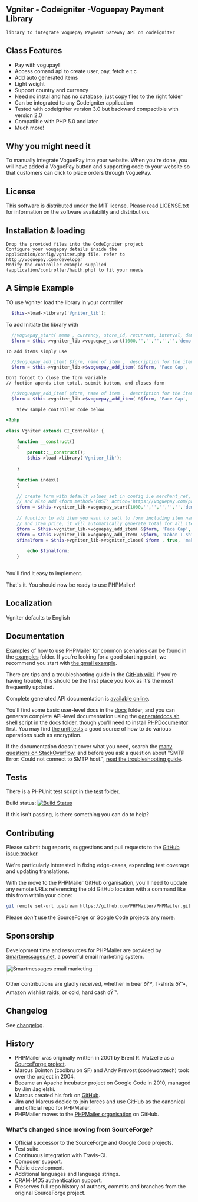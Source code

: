 ## Vgniter - Codeigniter -Voguepay Payment Library
	library to integrate Voguepay Payment Gateway API on codeigniter

## Class Features

- Pay with vogupay!
- Access comand api to create user, pay, fetch e.t.c
- Add auto generated items 
- Light weight
- Support country and currency
- Need no instal and has no database, just copy files to the right folder
- Can be integrated to any Codeigniter application
- Tested with codeigniter version 3.0 but backward compactible with version 2.0
- Compatible with PHP 5.0 and later
- Much more!

## Why you might need it

 To manually integrate VoguePay into your website. When you're done, you will have added a VoguePay button and supporting code to your website so that customers can click to place orders through VoguePay.

## License

This software is distributed under the MIT license. Please read LICENSE.txt for information on the
software availability and distribution.

## Installation & loading



    Drop the provided files into the CodeIgniter project
    Configure your vougepay details inside the application/config/vgniter.php file. refer to http://voguepay.com/developer
    Modify the controller example supplied (application/controller/hauth.php) to fit your needs

	
## A Simple Example

  TO use Vgniter load the library in your controller
```php
  $this->load->library('Vgniter_lib');
```

   To add 
   Initiate the library with
```php
  //voguepay_start( memo , currency, store_id, recurrent, interval, demo);
  $form = $this->vgniter_lib->voguepay_start(1000,'','','','','','demo');
``` 
	To add items simply use
```php
  //$voguepay_add_item( $form, name of item ,  description for the item, price of the item);
  $form = $this->vgniter_lib->$voguepay_add_item( &$form, 'Face Cap',  'beautiful facecap for use', 1000);
```
	Dont forget to close the form variable
	// fuction apends item total, submit button, and closes form
```php
  //$voguepay_add_item( $form, name of item ,  description for the item, price of the item);
  $form = $this->vgniter_lib->$voguepay_add_item( &$form, 'Face Cap',  'beautiful facecap for use', 1000);
```

		View sample controller code below
```php
<?php
 	
class Vgniter extends CI_Controller {

	function __construct()
	{
		parent::__construct();
		$this->load->library('Vgniter_lib');  
		 
	}
	
	function index()
	{

	// create form with default values set in config i.e merchant_ref, merchant_id, e.t.c
	// and also add <form method='POST' action='https://voguepay.com/pay/'>
	$form = $this->vgniter_lib->voguepay_start(1000,'','','','','','demo');
	
	// function to add item you want to sell to form including item name, item descriptio
	// and item price, it will automatically generate total for all items
	$form = $this->vgniter_lib->voguepay_add_item( &$form, 'Face Cap',  'beautiful facecap for use', 1000);
	$form = $this->vgniter_lib->voguepay_add_item( &$form, 'Laban T-shirt', $desc = 'Labeled T-shirts', 4500);
	$finalform = $this->vgniter_lib->vogniter_close( $form , true, 'make_payment' ,  'blue');
	
		echo $finalform;
	}
	
```

You'll find it easy to implement.

That's it. You should now be ready to use PHPMailer!

## Localization
Vgniter defaults to English


## Documentation

Examples of how to use PHPMailer for common scenarios can be found in the [examples](examples/) folder. If you're looking for a good starting point, we recommend you start with [the gmail example](examples/gmail.phps).

There are tips and a troubleshooting guide in the [GitHub wiki](https://github.com/PHPMailer/PHPMailer/wiki). If you're having trouble, this should be the first place you look as it's the most frequently updated.

Complete generated API documentation is [available online](http://phpmailer.github.io/PHPMailer/).

You'll find some basic user-level docs in the [docs](docs/) folder, and you can generate complete API-level documentation using the [generatedocs.sh](docs/generatedocs.sh) shell script in the docs folder, though you'll need to install [PHPDocumentor](http://www.phpdoc.org) first. You may find [the unit tests](test/phpmailerTest.php) a good source of how to do various operations such as encryption.

If the documentation doesn't cover what you need, search the [many questions on StackOverflow](http://stackoverflow.com/questions/tagged/phpmailer), and before you ask a question about "SMTP Error: Could not connect to SMTP host.", [read the troubleshooting guide](https://github.com/PHPMailer/PHPMailer/wiki/Troubleshooting).

## Tests

There is a PHPUnit test script in the [test](test/) folder.

Build status: [![Build Status](https://travis-ci.org/PHPMailer/PHPMailer.svg)](https://travis-ci.org/PHPMailer/PHPMailer)

If this isn't passing, is there something you can do to help?

## Contributing

Please submit bug reports, suggestions and pull requests to the [GitHub issue tracker](https://github.com/PHPMailer/PHPMailer/issues).

We're particularly interested in fixing edge-cases, expanding test coverage and updating translations.

With the move to the PHPMailer GitHub organisation, you'll need to update any remote URLs referencing the old GitHub location with a command like this from within your clone:

```sh
git remote set-url upstream https://github.com/PHPMailer/PHPMailer.git
```

Please *don't* use the SourceForge or Google Code projects any more.

## Sponsorship

Development time and resources for PHPMailer are provided by [Smartmessages.net](https://info.smartmessages.net/), a powerful email marketing system.

<a href="https://info.smartmessages.net/"><img src="https://www.smartmessages.net/img/smartmessages-logo.svg" width="250" height="28" alt="Smartmessages email marketing"></a>

Other contributions are gladly received, whether in beer ðŸº, T-shirts ðŸ‘•, Amazon wishlist raids, or cold, hard cash ðŸ’°.

## Changelog

See [changelog](changelog.md).

## History
- PHPMailer was originally written in 2001 by Brent R. Matzelle as a [SourceForge project](http://sourceforge.net/projects/phpmailer/).
- Marcus Bointon (coolbru on SF) and Andy Prevost (codeworxtech) took over the project in 2004.
- Became an Apache incubator project on Google Code in 2010, managed by Jim Jagielski.
- Marcus created his fork on [GitHub](https://github.com/Synchro/PHPMailer).
- Jim and Marcus decide to join forces and use GitHub as the canonical and official repo for PHPMailer.
- PHPMailer moves to the [PHPMailer organisation](https://github.com/PHPMailer) on GitHub.

### What's changed since moving from SourceForge?
- Official successor to the SourceForge and Google Code projects.
- Test suite.
- Continuous integration with Travis-CI.
- Composer support.
- Public development.
- Additional languages and language strings.
- CRAM-MD5 authentication support.
- Preserves full repo history of authors, commits and branches from the original SourceForge project.
